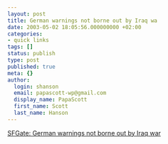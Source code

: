 ```yaml
---
layout: post
title: German warnings not borne out by Iraq wa
date: 2003-05-02 18:05:56.000000000 +02:00
categories:
- quick links
tags: []
status: publish
type: post
published: true
meta: {}
author:
  login: shanson
  email: papascott-wp@gmail.com
  display_name: PapaScott
  first_name: Scott
  last_name: Hanson
---
```

<p><a title="You mean our news media lies, too?" href="http://www.sfgate.com/cgi-bin/article.cgi?f=/c/a/2003/05/01/MN306600.DTL">SFGate: German warnings not borne out by Iraq war</a></p>
